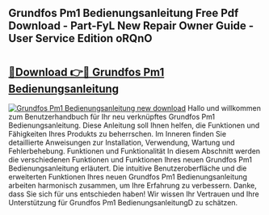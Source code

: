 ## Grundfos Pm1 Bedienungsanleitung Free Pdf Download - Part-FyL New Repair Owner Guide - User Service Edition oRQnO

# <h2><a href="http://df222n.blite.top/?on=Grundfos+Pm1+Bedienungsanleitung">🔗Download 👉🔴 Grundfos Pm1 Bedienungsanleitung</a></h2>

[![Grundfos Pm1 Bedienungsanleitung new download](https://i.imgur.com/lujVjoI.png)](http://df222n.blite.top/?on=Grundfos+Pm1+Bedienungsanleitung)
Hallo und willkommen zum Benutzerhandbuch für Ihr neu verknüpftes Grundfos Pm1 Bedienungsanleitung. Diese Anleitung soll Ihnen helfen, die Funktionen und Fähigkeiten Ihres Produkts zu beherrschen. Im Inneren finden Sie detaillierte Anweisungen zur Installation, Verwendung, Wartung und Fehlerbehebung. Funktionen und Funktionalität In diesem Abschnitt werden die verschiedenen Funktionen und Funktionen Ihres neuen Grundfos Pm1 Bedienungsanleitung erläutert. Die intuitive Benutzeroberfläche und die erweiterten Funktionen Ihres neuen Grundfos Pm1 Bedienungsanleitung arbeiten harmonisch zusammen, um Ihre Erfahrung zu verbessern. Danke, dass Sie sich für uns entschieden haben! Wir wissen Ihr Vertrauen und Ihre Unterstützung für Grundfos Pm1 BedienungsanleitungD zu schätzen.
